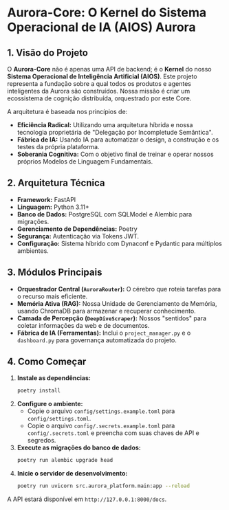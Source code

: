 # Aurora-Core: O Kernel do Sistema Operacional de IA (AIOS) Aurora

## 1. Visão do Projeto

O **Aurora-Core** não é apenas uma API de backend; é o **Kernel** do nosso **Sistema Operacional de Inteligência Artificial (AIOS)**. Este projeto representa a fundação sobre a qual todos os produtos e agentes inteligentes da Aurora são construídos. Nossa missão é criar um ecossistema de cognição distribuída, orquestrado por este Core.

A arquitetura é baseada nos princípios de:
- **Eficiência Radical:** Utilizando uma arquitetura híbrida e nossa tecnologia proprietária de "Delegação por Incompletude Semântica".
- **Fábrica de IA:** Usando IA para automatizar o design, a construção e os testes da própria plataforma.
- **Soberania Cognitiva:** Com o objetivo final de treinar e operar nossos próprios Modelos de Linguagem Fundamentais.

## 2. Arquitetura Técnica

- **Framework:** FastAPI
- **Linguagem:** Python 3.11+
- **Banco de Dados:** PostgreSQL com SQLModel e Alembic para migrações.
- **Gerenciamento de Dependências:** Poetry
- **Segurança:** Autenticação via Tokens JWT.
- **Configuração:** Sistema híbrido com Dynaconf e Pydantic para múltiplos ambientes.

## 3. Módulos Principais

- **Orquestrador Central (`AuroraRouter`):** O cérebro que roteia tarefas para o recurso mais eficiente.
- **Memória Ativa (RAG):** Nossa Unidade de Gerenciamento de Memória, usando ChromaDB para armazenar e recuperar conhecimento.
- **Camada de Percepção (`DeepDiveScraper`):** Nossos "sentidos" para coletar informações da web e de documentos.
- **Fábrica de IA (Ferramentas):** Inclui o `project_manager.py` e o `dashboard.py` para governança automatizada do projeto.

## 4. Como Começar

1.  **Instale as dependências:**
    ```bash
    poetry install
    ```
2.  **Configure o ambiente:**
    - Copie o arquivo `config/settings.example.toml` para `config/settings.toml`.
    - Copie o arquivo `config/.secrets.example.toml` para `config/.secrets.toml` e preencha com suas chaves de API e segredos.
3.  **Execute as migrações do banco de dados:**
    ```bash
    poetry run alembic upgrade head
    ```
4.  **Inicie o servidor de desenvolvimento:**
    ```bash
    poetry run uvicorn src.aurora_platform.main:app --reload
    ```
A API estará disponível em `http://127.0.0.1:8000/docs`.
